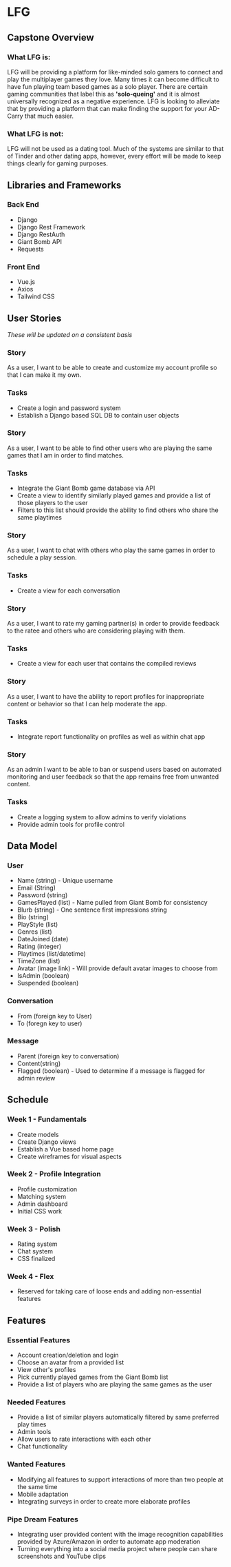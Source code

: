 # LFG
## Capstone Overview
### What LFG is:
LFG will be providing a platform for like-minded solo gamers to connect and play the multiplayer games they love.  Many times it can become difficult to have fun playing team based games as a solo player.
There are certain gaming communities that label this as **'solo-queing'** and it is almost universally recognized as a negative experience.  LFG is looking to alleviate that by providing a platform that can make finding the support for your AD-Carry that much easier.
### What LFG is not:
LFG will not be used as a dating tool.  Much of the systems are similar to that of Tinder and other dating apps, however, every effort will be made to keep things clearly for gaming purposes.
## Libraries and Frameworks
### Back End
- Django
- Django Rest Framework
- Django RestAuth
- Giant Bomb API
- Requests
### Front End
- Vue.js 
- Axios
- Tailwind CSS
## User Stories
*These will be updated on a consistent basis*
### Story
As a user, I want to be able to create and customize my account profile so that I can make it my own.
### Tasks
- Create a login and password system
- Establish a Django based SQL DB to contain user objects
### Story
As a user, I want to be able to find other users who are playing the same games that I am in order to find matches.
### Tasks
- Integrate the Giant Bomb game database via API
- Create a view to identify similarly played games and provide a list of those players to the user
 - Filters to this list should provide the ability to find others who share the same playtimes
 ### Story
 As a user, I want to chat with others who play the same games in order to schedule a play session.
 ### Tasks
 - Create a view for each conversation
### Story
As a user, I want to rate my gaming partner(s) in order to provide feedback to the ratee and others who are considering playing with them.
### Tasks
- Create a view for each user that contains the compiled reviews
### Story
As a user, I want to have the ability to report profiles for inappropriate content or behavior so that I can help moderate the app.
### Tasks
- Integrate report functionality on profiles as well as within chat app
### Story
As an admin I want to be able to ban or suspend users based on automated monitoring and user feedback so that the app remains free from unwanted content.
### Tasks
- Create a logging system to allow admins to verify violations
- Provide admin tools for profile control
## Data Model
### User
- Name (string) - Unique username
- Email (String)
- Password (string)
- GamesPlayed (list) - Name pulled from Giant Bomb for consistency
- Blurb (string) - One sentence first impressions string
- Bio (string)
- PlayStyle (list)
- Genres (list)
- DateJoined (date)
- Rating (integer)
- Playtimes (list/datetime)
- TimeZone (list)
- Avatar (image link) - Will provide default avatar images to choose from
- IsAdmin (boolean)
- Suspended (boolean)
### Conversation
- From (foreign key to User)
- To (foregn key to user)
### Message
- Parent (foreign key to conversation)
- Content(string)
- Flagged (boolean) - Used to determine if a message is flagged for admin review
## Schedule
### Week 1 - Fundamentals
- Create models
- Create Django views
- Establish a Vue based home page
- Create wireframes for visual aspects
### Week 2 - Profile Integration
- Profile customization
- Matching system
- Admin dashboard
- Initial CSS work
### Week 3 - Polish
- Rating system
- Chat system
- CSS finalized
### Week 4 - Flex
- Reserved for taking care of loose ends and adding non-essential features
## Features
### Essential Features
- Account creation/deletion and login
- Choose an avatar from a provided list
- View other's profiles
- Pick currently played games from the Giant Bomb list
- Provide a list of players who are playing the same games as the user
### Needed Features
- Provide a list of similar players automatically filtered by same preferred play times
- Admin tools
- Allow users to rate interactions with each other
- Chat functionality
### Wanted Features
- Modifying all features to support interactions of more than two people at the same time
- Mobile adaptation
- Integrating surveys in order to create more elaborate profiles
### Pipe Dream Features
- Integrating user provided content with the image recognition capabilities provided by Azure/Amazon in order to automate app moderation
- Turning everything into a social media project where people can share screenshots and YouTube clips